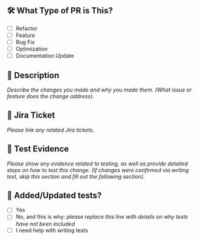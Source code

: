 ## 🛠️ What Type of PR is This?

- [ ] Refactor
- [ ] Feature
- [ ] Bug Fix
- [ ] Optimization
- [ ] Documentation Update

## 📄 Description

_Describe the changes you made and why you made them. (What issue or feature does the change address)._

## 🔗 Jira Ticket

_Please link any related Jira tickets._

## 🧾 Test Evidence

_Please show any evidence related to testing, as well as provide detailed steps on how 
to test this change. (If changes were confirmed via writing test, skip this section and fill 
out the following section)._

## 🧪 Added/Updated tests?

- [ ] Yes
- [ ] No, and this is why: _please replace this line with details on why tests
      have not been included_
- [ ] I need help with writing tests
